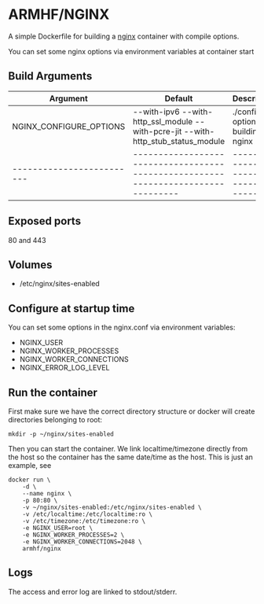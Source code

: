 # ARMHF/NGINX

A simple Dockerfile for building a [nginx](https://www.nginx.org) container with compile options.

You can set some nginx options via environment variables at container start


## Build Arguments

| Argument                 | Default                                                                           | Description                            |
| -------------------------| --------------------------------------------------------------------------------- | -------------------------------------- |
| NGINX_CONFIGURE_OPTIONS  | --with-ipv6 --with-http_ssl_module --with-pcre-jit --with-http_stub_status_module | ./configure options for building nginx |
| -------------------------| --------------------------------------------------------------------------------- | -------------------------------------- |


## Exposed ports

80 and 443


## Volumes

- /etc/nginx/sites-enabled


## Configure at startup time

You can set some options in the nginx.conf via environment variables:

- NGINX_USER
- NGINX_WORKER_PROCESSES
- NGINX_WORKER_CONNECTIONS
- NGINX_ERROR_LOG_LEVEL


## Run the container

First make sure we have the correct directory structure or docker will create directories belonging to root:

```
mkdir -p ~/nginx/sites-enabled
```

Then you can start the container. We link localtime/timezone directly from the host so the container has the same date/time as the host.
This is just an example, see

```
docker run \
    -d \
    --name nginx \
    -p 80:80 \
    -v ~/nginx/sites-enabled:/etc/nginx/sites-enabled \
    -v /etc/localtime:/etc/localtime:ro \
    -v /etc/timezone:/etc/timezone:ro \
    -e NGINX_USER=root \
    -e NGINX_WORKER_PROCESSES=2 \
    -e NGINX_WORKER_CONNECTIONS=2048 \
    armhf/nginx
```


## Logs

The access and error log are linked to stdout/stderr.

